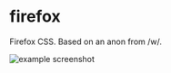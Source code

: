 # firefox
Firefox CSS. Based on an anon from /w/.

![example screenshot](http://i.imgur.com/JyUli6m.png)

